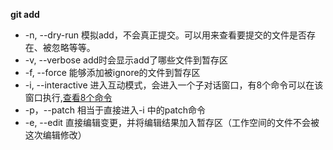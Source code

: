 **git add**

* -n, --dry-run 模拟add，不会真正提交。可以用来查看要提交的文件是否存在、被忽略等等。
* -v, --verbose add时会显示add了哪些文件到暂存区
* -f, --force 能够添加被ignore的文件到暂存区
* -i, --interactive 进入互动模式，会进入一个子对话窗口，有8个命令可以在该窗口执行,[查看8个命令](https://github.com/wjy030/git-ler/blob/master/interactive-mode.md)
* -p，--patch 相当于直接进入-i 中的patch命令
* -e, --edit 直接编辑变更，并将编辑结果加入暂存区（工作空间的文件不会被这次编辑修改）
